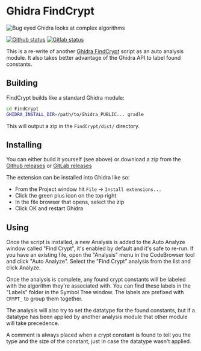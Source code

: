 # Ghidra FindCrypt
![Bug eyed Ghidra looks at complex algorithms](docs/findcrypt_logo.png)

[![Github status](https://github.com/TorgoTorgo/ghidra-findcrypt/actions/workflows/main.yml/badge.svg)](https://github.com/TorgoTorgo/ghidra-findcrypt/actions/workflows/main.yml)
[![Gitlab status](https://gitlab.com/Torgo/ghidra_findcrypt/badges/master/pipeline.svg)](https://gitlab.com/Torgo/ghidra_findcrypt/pipelines/master/latest)

This is a re-write of another [Ghidra FindCrypt](https://github.com/d3v1l401/FindCrypt-Ghidra/) script
as an auto analysis module. It also takes better advantage of the Ghidra
API to label found constants.

## Building

FindCrypt builds like a standard Ghidra module:

```bash
cd FindCrypt
GHIDRA_INSTALL_DIR=/path/to/Ghidra_PUBLIC... gradle
```

This will output a zip in the `FindCrypt/dist/` directory.

## Installing

You can either build it yourself (see above) or download
a zip from the [Github releases](https://github.com/TorgoTorgo/ghidra-findcrypt/releases) or [GitLab releases](https://gitlab.com/Torgo/ghidra_findcrypt/-/releases)

The extension can be installed into Ghidra like so:
- From the Project window hit `File` -> `Install extensions...`
- Click the green plus icon on the top right
- In the file browser that opens, select the zip
- Click OK and restart Ghidra

## Using

Once the script is installed, a new Analysis is added to the Auto Analyze window
called "Find Crypt", it's enabled by default and it's safe to re-run. If you have
an existing file, open the "Analysis" menu in the CodeBrowser tool and click
"Auto Analyze". Select the "Find Crypt" analysis from the list and click Analyze.

Once the analysis is complete, any found crypt constants will be labeled with
the algorithm they're associated with. You can find these labels in the "Labels"
folder in the Symbol Tree window. The labels are prefixed with `CRYPT_` to group
them together.

The analysis will also try to set the datatype for the found constants, but if
a datatype has been applied by another analysis module that other module will
take precedence.

A comment is always placed when a crypt constant is found to tell you the type
and the size of the constant, just in case the datatype wasn't applied.

